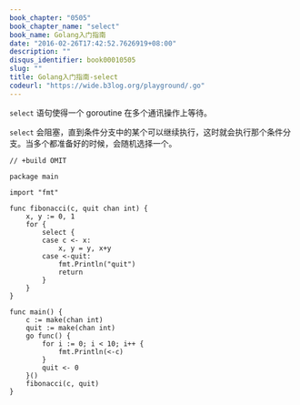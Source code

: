 ```yaml
---
book_chapter: "0505"
book_chapter_name: "select"
book_name: Golang入门指南
date: "2016-02-26T17:42:52.7626919+08:00"
description: ""
disqus_identifier: book00010505
slug: ""
title: Golang入门指南-select
codeurl: "https://wide.b3log.org/playground/.go"
---
```





`select` 语句使得一个 goroutine 在多个通讯操作上等待。

`select` 会阻塞，直到条件分支中的某个可以继续执行，这时就会执行那个条件分支。当多个都准备好的时候，会随机选择一个。

```
// +build OMIT

package main

import "fmt"

func fibonacci(c, quit chan int) {
	x, y := 0, 1
	for {
		select {
		case c <- x:
			x, y = y, x+y
		case <-quit:
			fmt.Println("quit")
			return
		}
	}
}

func main() {
	c := make(chan int)
	quit := make(chan int)
	go func() {
		for i := 0; i < 10; i++ {
			fmt.Println(<-c)
		}
		quit <- 0
	}()
	fibonacci(c, quit)
}

```

